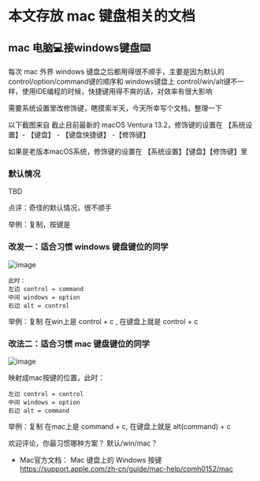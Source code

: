 # 本文存放 mac 键盘相关的文档

## mac 电脑💻接windows键盘⌨️

每次 mac 外界 windows 键盘之后都用得很不顺手，主要是因为默认的control/option/command键的顺序和 windows键盘上 control/win/alt键不一样，使用IDE编程的时候，快捷键用得不爽的话，对效率有很大影响

需要系统设置里改修饰键，瞎摸索半天，今天所幸写个文档，整理一下

以下截图来自 截止目前最新的 macOS Ventura 13.2，修饰键的设置在 【系统设置】- 【键盘】 - 【键盘快捷键】 -【修饰键】

如果是老版本macOS系统，修饰键的设置在 【系统设置】【键盘】【修饰键】里

### 默认情况
TBD

点评：奇怪的默认情况，很不顺手

举例：复制，按键是 

### 改发一：适合习惯 windows 键盘键位的同学
![image](https://user-images.githubusercontent.com/1109198/220905366-333c4d94-92ea-4ed0-b068-954ef94165a8.png)

```
此时：
左边 control = command
中间 windows = option
右边 alt = control
```


举例：复制 在win上是 control + c , 在键盘上就是 control + c


### 改法二：适合习惯 mac 键盘键位的同学
![image](https://user-images.githubusercontent.com/1109198/220905902-d0f6f3f7-9c16-4e10-86fe-c09996249413.png)

映射成mac按键的位置，此时：
```
左边 control = control
中间 windows = option
右边 alt = command
```

举例：复制 在mac上是 command + c, 在键盘上就是 alt(command) + c


欢迎评论，你最习惯哪种方案？ 默认/win/mac？

- Mac官方文档： Mac 键盘上的 Windows 按键 https://support.apple.com/zh-cn/guide/mac-help/cpmh0152/mac
